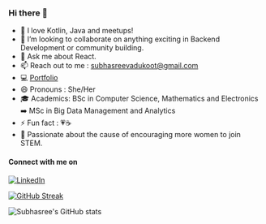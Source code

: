 ### Hi there 👋

<!--
**subhasreevadukoot/subhasreevadukoot** is a ✨ _special_ ✨ repository because its `README.md` (this file) appears on your GitHub profile. -->



- 🔭 I love Kotlin, Java and meetups!
- 👯 I’m looking to collaborate on anything exciting in Backend Development or community building. 
- 💬 Ask me about React.
- 📫 Reach out to me : <subhasreevadukoot@gmail.com>
- :computer: [Portfolio](https://subhasreevadukoot.netlify.app/)
- 😄 Pronouns  : She/Her
- :mortar_board: Academics: BSc in Computer Science, Mathematics and Electronics :arrow_right: MSc in Big Data Management and Analytics  
- ⚡ Fun fact  : :heartpulse::coffee:
- :raising_hand: Passionate about the cause of encouraging more women to join STEM. 


<h4 align="left"> Connect with me on </h4>

[![LinkedIn][2.2]][2]

<!-- Icons -->

[2.2]: https://raw.githubusercontent.com/MartinHeinz/MartinHeinz/master/linkedin-3-16.png (LinkedIn icon without padding)

<!-- Links to your social media accounts -->
[2]: https://www.linkedin.com/in/subhasree-vadukoot/

[![GitHub Streak](http://github-readme-streak-stats.herokuapp.com?user=subhasreevadukoot&theme=tokyonight&hide_border=true)](https://git.io/streak-stats)

![Subhasree's GitHub stats](https://github-readme-stats.vercel.app/api?username=subhasreevadukoot&show_icons=true&theme=radical)
